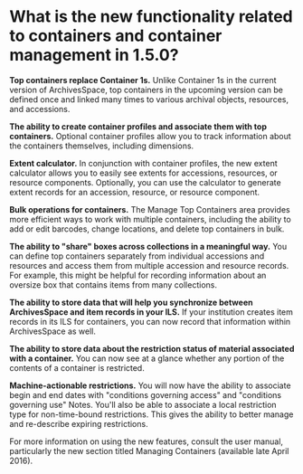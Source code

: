 # What is the new functionality related to containers and container management in 1.5.0?

**Top containers replace Container 1s.** Unlike Container 1s in the current version of ArchivesSpace, top containers in the upcoming version can be defined once and linked many times to various archival objects, resources, and accessions.

**The ability to create container profiles and associate them with top containers.** Optional container profiles allow you to track information about the containers themselves, including dimensions.

**Extent calculator.** In conjunction with container profiles, the new extent calculator allows you to easily see extents for accessions, resources, or resource components. Optionally, you can use the calculator to generate extent records for an accession, resource, or resource component.

**Bulk operations for containers.** The Manage Top Containers area provides more efficient ways to work with multiple containers, including the ability to add or edit barcodes, change locations, and delete top containers in bulk.

**The ability to "share" boxes across collections in a meaningful way.** You can define top containers separately from individual accessions and resources and access them from multiple accession and resource records. For example, this might be helpful for recording information about an oversize box that contains items from many collections.

**The ability to store data that will help you synchronize between ArchivesSpace and item records in your ILS.** If your institution creates item records in its ILS for containers, you can now record that information within ArchivesSpace as well.

**The ability to store data about the restriction status of material associated with a container.** You can now see at a glance whether any portion of the contents of a container is restricted.

**Machine-actionable restrictions.** You will now have the ability to associate begin and end dates with "conditions governing access" and "conditions governing use" Notes. You'll also be able to associate a local restriction type for non-time-bound restrictions. This gives the ability to better manage and re-describe expiring restrictions.

For more information on using the new features, consult the user manual, particularly the new section titled Managing Containers (available late April 2016).

